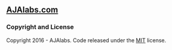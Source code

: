 ## [AJAlabs.com](http://AJAlabs.com)


### Copyright and License

Copyright 2016 - AJAlabs. Code released under the [MIT](https://github.com/AJAlabs/LICENSE/blob/master/LICENSE.md) license.